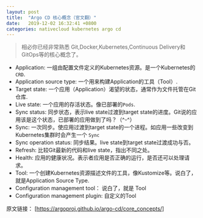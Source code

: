 ```yaml
---
layout: post
title:  "Argo CD 核心概念（官文翻）"
date:   2019-12-02 16:32:41 +0800
categories: nativecloud kubernetes argo cd
---
```


> 相必你已经非常熟悉 Git,Docker,Kubernetes,Continuous Delivery和GitOps等的核心概念了。  

* Application: 一组由配置文件定义的Kubernetes资源。是一个Kubernetes的`CRD`.  
* Application source type: 一个用来构建Application的工具（Tool）.  
* Target state: 一个应用（Application）渴望的状态，通常作为文件托管在Git仓库.  
* Live state: 一个应用的存活状态。像已部署的`Pods`.  
* Sync status: 同步状态，表示live state过渡到target state的进度。Git说的应用该是这个状态，已部署的应用做到了吗？（^-^）  
* Sync: 一次同步。使应用过渡到target state的一个进程。如应用一些改变到Kubernetes集群时会产生一个 `Sync`  
* Sync operation status: 同步结果。live state到target state过渡成功与否。  
* Refresh: 比较Git最新的代码和live state，指出不同之处。  
* Health: 应用的健康状况。表示者应用是否正确的运行，是否还可以处理请求。  
* Tool: 一个创建Kubernetes资源描述文件的工具，像Kustomize等。说白了，就是Application Source Type.  
* Configuration management tool： 说白了，就是 Tool  
* Configuration management plugin: 自定义的Tool

原文链接： [https://argoproj.github.io/argo-cd/core_concepts/]